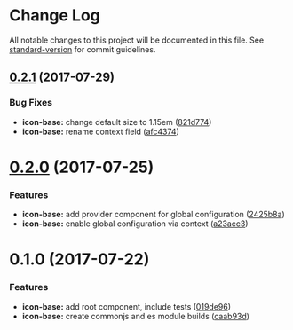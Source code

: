 # Change Log

All notable changes to this project will be documented in this file.
See [standard-version](https://github.com/conventional-changelog/standard-version) for commit guidelines.

<a name="0.2.1"></a>
## [0.2.1](https://github.com/suitejs/suitejs/compare/@suitejs/icon-base@0.2.0...@suitejs/icon-base@0.2.1) (2017-07-29)


### Bug Fixes

* **icon-base:** change default size to 1.15em ([821d774](https://github.com/suitejs/suitejs/commit/821d774))
* **icon-base:** rename context field ([afc4374](https://github.com/suitejs/suitejs/commit/afc4374))




<a name="0.2.0"></a>
# [0.2.0](https://github.com/suitejs/suitejs/compare/@suitejs/icon-base@0.1.0...@suitejs/icon-base@0.2.0) (2017-07-25)


### Features

* **icon-base:** add provider component for global configuration ([2425b8a](https://github.com/suitejs/suitejs/commit/2425b8a))
* **icon-base:** enable global configuration via context ([a23acc3](https://github.com/suitejs/suitejs/commit/a23acc3))




<a name="0.1.0"></a>
# 0.1.0 (2017-07-22)


### Features

* **icon-base:** add root component, include tests ([019de96](https://github.com/suitejs/suitejs/commit/019de96))
* **icon-base:** create commonjs and es module builds ([caab93d](https://github.com/suitejs/suitejs/commit/caab93d))
